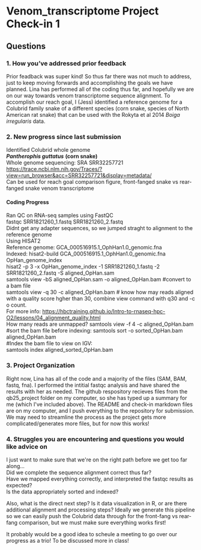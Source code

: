 # Venom_transcriptome Project Check-in 1

## Questions
### 1. How you’ve addressed prior feedback 
Prior feadback was super kind! So thus far there was not much to address, just to keep moving forwards and accomplishing the goals we have planned. Lina has performed all of the coding thus far, and hopefully we are on our way towards venom transcriptome sequence alignment. To accomplish our reach goal, I (Jess) identified a reference genome for a Colubrid family snake of a different species (corn snake, species of North American rat snake) that can be used with the Rokyta et al 2014 *Boiga irregularis* data.  

### 2. New progress since last submission 
Identified Colubrid whole genome   
***Pantherophis guttatus*** **(corn snake)**\
Whole genome sequencing: SRA SRR32257721\
https://trace.ncbi.nlm.nih.gov/Traces/?view=run_browser&acc=SRR32257721&display=metadata/  
Can be used for reach goal comparison figure, front-fanged snake vs rear-fanged snake venom transcriptome 

#### Coding Progress
Ran QC on RNA-seq samples using FastQC  
fastqc SRR1821260_1.fastq SRR1821260_2.fastq  
Didnt get any adapter sequences, so we jumped straght to alignment to the reference genome  
Using HISAT2   
Reference genome: GCA_000516915.1_OphHan1.0_genomic.fna   
Indexed:  hisat2-build GCA_000516915.1_OphHan1.0_genomic.fna OpHan_genome_index   
hisat2 -p 3 -x OpHan_genome_index -1 SRR1821260_1.fastq -2 SRR1821260_2.fastq -S aligned_OpHan.sam   
samtools view -bS aligned_OpHan.sam -o aligned_OpHan.bam #convert to a bam file   
samtools view -q 30 -c aligned_OpHan.bam # know how may reads aligned with a quality score hgher than 30, combine view command with q30 and -c o count.   
For more info: https://hbctraining.github.io/Intro-to-rnaseq-hpc-O2/lessons/04_alignment_quality.html    
How many reads are unmapped? samtools view -f 4 -c aligned_OpHan.bam    
#sort the bam file before indexing: samtools sort -o sorted_OpHan.bam aligned_OpHan.bam    
#Index the bam file to view on IGV:  
samtools index aligned_sorted_OpHan.bam   

### 3. Project Organization  
Right now, Lina has all of the code and a majority of the files (SAM, BAM, fastq, fna). I performed the intitial fastqc analysis and have shared the results with her as needed. The github respository recieves files from the qb25_project folder on my computer, so she has typed up a summary for me (which I've included above). The README and check-in markdown files are on my computer, and I push everything to the repository for submission. We may need to streamline the process as the project gets more complicated/generates more files, but for now this works! 

### 4. Struggles you are encountering and questions you would like advice on     
I just want to make sure that we're on the right path before we get too far along...  
Did we complete the sequence alignment correct thus far?   
Have we mapped everything correctly, and interpreted the fastqc results as expected?  
Is the data appropriately sorted and indexed? 

Also, what is the direct next step? Is it data visualization in R, or are there additional alignment and processing steps? 
Ideally we generate this pipeline so we can easily push the Colubrid data through for the front-fang vs rear-fang comparison, but we must make sure everything works first! 

It probably would be a good idea to scheule a meeting to go over our progress as a trio! To be discussed more in class! 
